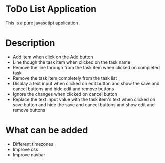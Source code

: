 # ToDo List Application
This is a pure javasctipt application .


# Description
- Add item when click on the Add button
- Line though the task item when clicked on the task name
- Remove the line through from the task item when clicked on completed task
- Remove the task item completely from the task list
- Display a text input when clicked on edit button and show the save and cancel buttons and hide edit and remove buttons
- Ignore the changes when clicked on cancel button
- Replace the text input value with the task item's text when clicked 
on save button and hide the save and cancel buttons and show edit and 
remove buttons
# What can be added
- Different timezones
- Improve css
- Improve navbar
